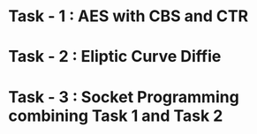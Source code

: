 # Task - 1 : AES with CBS and CTR
# Task - 2 : Eliptic Curve Diffie
# Task - 3 : Socket Programming combining Task 1 and Task 2

